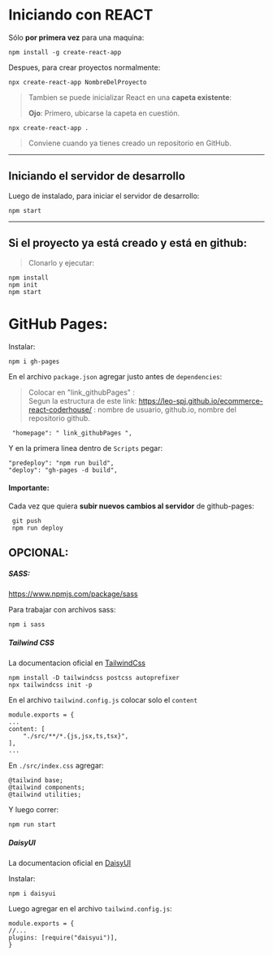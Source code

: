 # Iniciando con REACT

Sólo **por primera vez** para una maquina:

	npm install -g create-react-app

Despues, para crear proyectos normalmente:

	npx create-react-app NombreDelProyecto

> Tambien se puede inicializar React en una **capeta existente**:
>
>  **Ojo**: Primero, ubicarse la capeta en cuestión.

 	npx create-react-app .

>Conviene cuando ya tienes creado un repositorio en GitHub.

------------
## Iniciando el servidor de desarrollo

Luego de instalado, para iniciar el servidor de desarrollo:

	npm start

******
## Si el proyecto ya está creado y está en github:
>Clonarlo y ejecutar:

	npm install
	npm init
	npm start

# GitHub Pages:
Instalar:

	npm i gh-pages 

En el archivo `package.json` agregar justo antes de `dependencies`:
> Colocar en "link_githubPages" :  
> Segun la estructura de este link: https://leo-spj.github.io/ecommerce-react-coderhouse/ 
> : nombre de usuario, github.io, nombre del repositorio github.

	 "homepage": " link_githubPages ",

Y en la primera linea dentro de `Scripts` pegar:

	"predeploy": "npm run build",
	"deploy": "gh-pages -d build",


#### Importante:
Cada vez que quiera **subir nuevos cambios al servidor** de github-pages:

	 git push
	 npm run deploy

## OPCIONAL:

##### SASS:

https://www.npmjs.com/package/sass

Para trabajar con archivos sass:

	npm i sass

##### Tailwind CSS
La documentacion oficial en [TailwindCss](https://tailwindcss.com/docs/guides/create-react-app)

    npm install -D tailwindcss postcss autoprefixer
    npx tailwindcss init -p

En el archivo `tailwind.config.js` colocar solo el `content`

    module.exports = {
    ...
    content: [
        "./src/**/*.{js,jsx,ts,tsx}",
    ],
    ...

En `./src/index.css` agregar:

    @tailwind base;
    @tailwind components;
    @tailwind utilities;

Y luego correr:

    npm run start


##### DaisyUI

La documentacion oficial en [DaisyUI](https://daisyui.com/docs/install/)

Instalar:

    npm i daisyui

Luego agregar en el archivo `tailwind.config.js`:

    module.exports = {
    //...
    plugins: [require("daisyui")],
    }